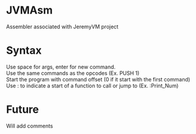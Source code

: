# JVMAsm
Assembler associated with JeremyVM project
# Syntax
Use space for args, enter for new command.<br />
Use the same commands as the opcodes (Ex. PUSH 1)<br />
Start the program with command offset (0 if it start with the first command)<br />
Use : to indicate a start of a function to call or jump to (Ex. :Print_Num)<br />
# Future
Will add comments

